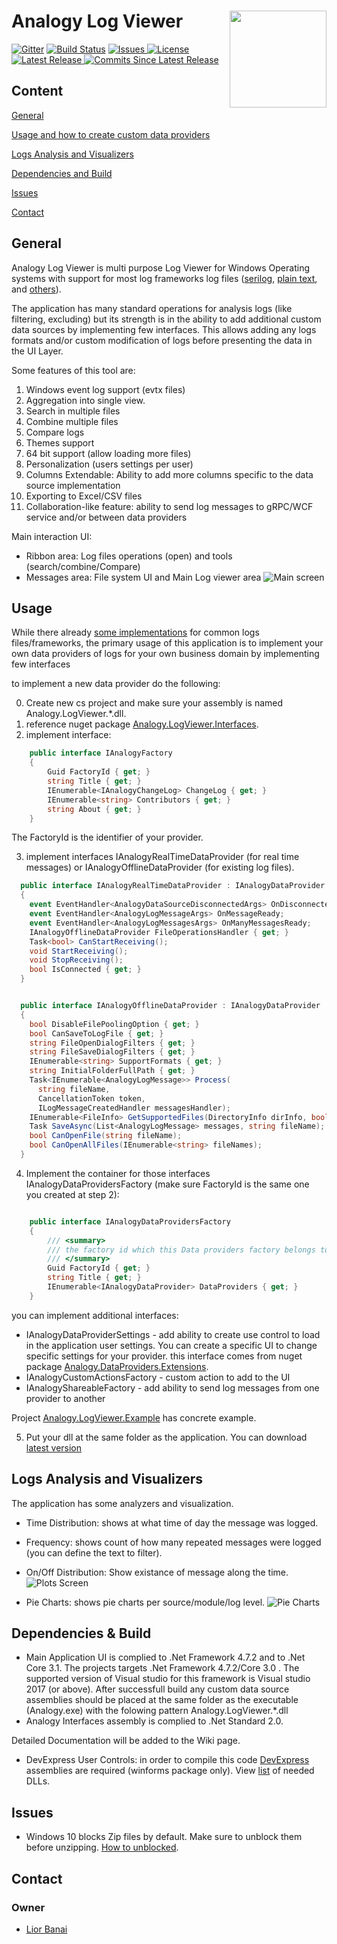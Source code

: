 # Analogy Log Viewer    <img src="./Assets/icon.png" align="right" width="155px" height="155px">

<p align="center">
    
[![Gitter](https://badges.gitter.im/Analogy-LogViewer/community.svg)](https://gitter.im/Analogy-LogViewer/community?utm_source=badge&utm_medium=badge&utm_campaign=pr-badge) 
[![Build Status](https://dev.azure.com/Analogy-LogViewer/Analogy%20Log%20Viewer/_apis/build/status/Analogy-LogViewer.Analogy.LogViewer?branchName=master)](https://dev.azure.com/Analogy-LogViewer/Analogy%20Log%20Viewer/_build/latest?definitionId=1&branchName=master)
<a href="https://github.com/Analogy-LogViewer/Analogy.LogViewer/issues">
    <img src="https://img.shields.io/github/issues/Analogy-LogViewer/Analogy.LogViewer"  alt="Issues" />
</a>
<a href="https://github.com/Analogy-LogViewer/Analogy.LogViewer/blob/master/LICENSE.md">
    <img src="https://img.shields.io/github/license/Analogy-LogViewer/Analogy.LogViewer"  alt="License" />
</a>
<a href="https://github.com/Analogy-LogViewer/Analogy.LogViewer/releases">
    <img src="https://img.shields.io/github/v/release/Analogy-LogViewer/Analogy.LogViewer"  alt="Latest Release" />
</a>
<a href="https://github.com/Analogy-LogViewer/Analogy.LogViewer/compare/V4.2.3...master">
    <img src="https://img.shields.io/github/commits-since/Analogy-LogViewer/Analogy.LogViewer/latest"  alt="Commits Since Latest Release"/>
</a>
</p>

## Content
[General](https://github.com/Analogy-LogViewer/Analogy.LogViewer#general)

[Usage and how to create custom data providers](https://github.com/Analogy-LogViewer/Analogy.LogViewer#usage)

[Logs Analysis and Visualizers](https://github.com/Analogy-LogViewer/Analogy.LogViewer#logs-analysis-and-visualizers)

[Dependencies and Build](https://github.com/Analogy-LogViewer/Analogy.LogViewer#dependencies--build)

[Issues](https://github.com/Analogy-LogViewer/Analogy.LogViewer#issues)

[Contact](https://github.com/Analogy-LogViewer/Analogy.LogViewer#contact)

## General
Analogy Log Viewer is multi purpose Log Viewer for Windows Operating systems with support for most log frameworks log files ([serilog](https://github.com/Analogy-LogViewer/Analogy.LogViewer.Serilog), [plain text](https://github.com/Analogy-LogViewer/Analogy.LogViewer.PlainTextParser),  and [others](https://github.com/Analogy-LogViewer/Overview#data-providers)).

The application has many standard operations for analysis logs (like filtering, excluding) but its strength is in the ability to add additional custom data sources by implementing few interfaces.
This allows adding any logs formats and/or custom modification of logs before presenting the data in the UI Layer.

Some features of this tool are:
1.	Windows event log support (evtx files)
2.	Aggregation into single view.
3.	Search in multiple files
4.	Combine multiple files
5.	Compare logs 
6.	Themes support
7.	64 bit support (allow loading more files)
8.	Personalization (users settings per user) 
9.	Columns Extendable: Ability to add more columns specific to the data source implementation
10.	Exporting to Excel/CSV files
11. Collaboration-like feature: ability to send log messages to gRPC/WCF service and/or between data providers

Main interaction UI:
- Ribbon area: Log files operations (open) and tools (search/combine/Compare)
- Messages area: File system UI and Main Log viewer area
![Main screen](Assets/AnalogyMainUI2.jpg)

## Usage

While there already [some implementations](https://github.com/Analogy-LogViewer/Overview#data-providers) for common logs files/frameworks, the primary usage of this application is to implement your own data providers of logs for your own business domain by implementing few interfaces

to implement a new data provider do the following:

0. Create new  cs project and make sure your assembly is named Analogy.LogViewer.*.dll.
1. reference nuget package [Analogy.LogViewer.Interfaces](https://www.nuget.org/packages/Analogy.LogViewer.Interfaces/).
2. implement interface:
```csharp
    public interface IAnalogyFactory
    {
        Guid FactoryId { get; }
        string Title { get; }
        IEnumerable<IAnalogyChangeLog> ChangeLog { get; }
        IEnumerable<string> Contributors { get; }
        string About { get; }
    }
```

The FactoryId is the identifier of your provider.

3. implement interfaces IAnalogyRealTimeDataProvider (for real time messages) or IAnalogyOfflineDataProvider (for existing log files).

```csharp
  public interface IAnalogyRealTimeDataProvider : IAnalogyDataProvider
  {
    event EventHandler<AnalogyDataSourceDisconnectedArgs> OnDisconnected;
    event EventHandler<AnalogyLogMessageArgs> OnMessageReady;
    event EventHandler<AnalogyLogMessagesArgs> OnManyMessagesReady;
    IAnalogyOfflineDataProvider FileOperationsHandler { get; }
    Task<bool> CanStartReceiving();
    void StartReceiving();
    void StopReceiving();
    bool IsConnected { get; }
  }
```

```csharp

  public interface IAnalogyOfflineDataProvider : IAnalogyDataProvider
  {
    bool DisableFilePoolingOption { get; }
    bool CanSaveToLogFile { get; }
    string FileOpenDialogFilters { get; }
    string FileSaveDialogFilters { get; }
    IEnumerable<string> SupportFormats { get; }
    string InitialFolderFullPath { get; }
    Task<IEnumerable<AnalogyLogMessage>> Process(
      string fileName,
      CancellationToken token,
      ILogMessageCreatedHandler messagesHandler);
    IEnumerable<FileInfo> GetSupportedFiles(DirectoryInfo dirInfo, bool recursiveLoad);
    Task SaveAsync(List<AnalogyLogMessage> messages, string fileName);
    bool CanOpenFile(string fileName);
    bool CanOpenAllFiles(IEnumerable<string> fileNames);
  }
```

4. Implement the container for those interfaces IAnalogyDataProvidersFactory (make sure FactoryId is the same one you created at step 2):

```csharp

    public interface IAnalogyDataProvidersFactory
    {
        /// <summary>
        /// the factory id which this Data providers factory belongs to
        /// </summary>
        Guid FactoryId { get; }
        string Title { get; }
        IEnumerable<IAnalogyDataProvider> DataProviders { get; }
    }
```

you can implement additional interfaces:
 - IAnalogyDataProviderSettings - add ability to create use control to load in the application user settings. You can create a specific UI to change specific settings for your provider.
this interface comes from nuget package [Analogy.DataProviders.Extensions](https://www.nuget.org/packages/Analogy.DataProviders.Extensions/).
 - IAnalogyCustomActionsFactory - custom action to add to the UI
 - IAnalogyShareableFactory - add ability to send log messages from one provider to another

Project [Analogy.LogViewer.Example](https://github.com/Analogy-LogViewer/Analogy.LogViewer.Example) has concrete example.

5. Put your dll at the same folder as the application. You can download [latest version](https://github.com/Analogy-LogViewer/Analogy.LogViewer/releases)

## Logs Analysis and Visualizers

The application has some analyzers and visualization.
- Time Distribution: shows at what time of day the message was logged.
- Frequency: shows count of how many repeated messages were logged (you can define the text to filter).
- On/Off Distribution: Show existance of message along the time.
![Plots Screen](Assets/gitHistoryDataVisualizer.jpg)


- Pie Charts: shows pie charts per source/module/log level.
![Pie Charts](Assets/AnalogyPie.jpg)

## Dependencies & Build
- Main Application UI is complied to .Net Framework 4.7.2 and to .Net Core 3.1.
The projects targets .Net Framework 4.7.2/Core 3.0 . The supported version of Visual studio for this framework is Visual studio 2017 (or above).
After successfull build any custom data source assemblies should be placed at the same folder as the executable (Analogy.exe) with the folowing pattern Analogy.LogViewer.*.dll
- Analogy Interfaces assembly is complied to .Net Standard 2.0.

Detailed Documentation will be added to the Wiki page.

- DevExpress User Controls:
in order to compile this code [DevExpress](https://www.devexpress.com/) assemblies are required (winforms package only).
View [list](https://github.com/Analogy-LogViewer/Analogy.LogViewer/blob/master/Analogy/DevExpress/README.md) of needed DLLs.

## Issues
- Windows 10 blocks Zip files by default. Make sure to unblock them before unzipping. [How to unblocked](https://singularlabs.com/tips/how-to-unblock-a-zip-file-on-windows-10/).

<a name="contact"></a>
## Contact

### Owner
- [Lior Banai](mailto:liorbanai@gmail.com)
